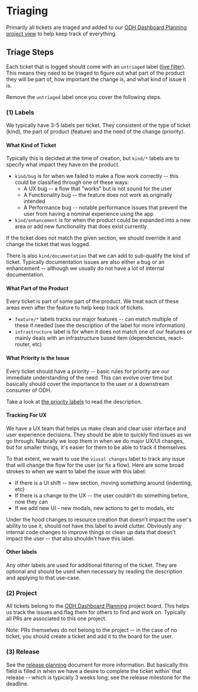 # Triaging

Primarily all tickets are triaged and added to our [ODH Dashboard Planning project view](https://github.com/orgs/opendatahub-io/projects/24) to help keep track of everything.

## Triage Steps

Each ticket that is logged should come with an `untriaged` label ([live filter](https://github.com/opendatahub-io/odh-dashboard/issues?q=is%3Aissue+is%3Aopen+label%3Auntriaged)). This means they need to be triaged to figure out what part of the product they will be part of, how important the change is, and what kind of issue it is.

Remove the `untriaged` label once you cover the following steps.

### (1) Labels

We typically have 3-5 labels per ticket. They consistent of the type of ticket (kind), the part of product (feature) and the need of the change (priority). 

#### What Kind of Ticket

Typically this is decided at the time of creation, but `kind/*` labels are to specify what impact they have on the product.

- `kind/bug` is for when we failed to make a flow work correctly -- this could be classified through one of these ways:
    - A UX bug -- a flow that "works" but is not sound for the user
    - A Functionality bug -- the feature does not work as originally intended
    - A Performance bug -- notable performance issues that prevent the user from having a nominal experience using the app
- `kind/enhancement` is for when the product could be expanded into a new area or add new functionality that does exist currently

If the ticket does not match the given section, we should override it and change the ticket that was logged.

There is also `kind/documentation` that we can add to sub-qualify the kind of ticket. Typically documentation issues are also either a bug or an enhancement -- although we usually do not have a lot of internal documentation.

#### What Part of the Product

Every ticket is part of some part of the product. We treat each of these areas even after the feature to help keep track of tickets.

- `feature/*` labels tracks our major features -- can match multiple of these if needed (see the description of the label for more information)
- `infrastructure` label is for when it does not match one of our features or mainly deals with an infrastructure based item (dependencies, react-router, etc)

#### What Priority is the Issue

Every ticket should have a priority -- basic rules for priority are our immediate understanding of the need. This can evolve over time but basically should cover the importance to the user or a downstream consumer of ODH.

Take a look at [the priority labels](https://github.com/opendatahub-io/odh-dashboard/labels?q=priority) to read the description.

#### Tracking For UX

We have a UX team that helps us make clean and clear user interface and user experience decisions. They should be able to quickly find issues as we go through. Naturally we loop them in when we do major UX/UI changes, but for smaller things, it's easier for them to be able to track it themselves.

To that extent, we want to use the `viusal changes` label to track any issue that will change the flow for the user (or fix a flow). Here are some broad strokes to when we want to label the issue with this label:

- If there is a UI shift -- new section, moving something around (indenting, etc)
- If there is a change to the UX -- the user couldn't do something before, now they can
- If we add new UI - new modals, new actions to get to modals, etc

Under the hood changes to resource creation that doesn't impact the user's ability to use it, should not have this label to avoid clutter. Obviously any internal code changes to improve things or clean up data that doesn't impact the user -- that also shouldn't have this label.

#### Other labels

Any other labels are used for additional filtering of the ticket. They are optional and should be used when necessary by reading the description and applying to that use-case.

### (2) Project

All tickets belong to the [ODH Dashboard Planning](https://github.com/orgs/opendatahub-io/projects/24) project board. This helps us track the issues and flag them for others to find and work on. Typically all PRs are associated to this one project.

Note: PRs themselves do not belong to the project -- in the case of no ticket, you should create a ticket and add it to the board for the user.

### (3) Release

See the [release planning](./releases.md) document for more information. But basically this field is filled in when we have a desire to complete the ticket within' that release -- which is typically 3 weeks long; see the release milestone for the deadline.
